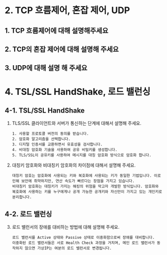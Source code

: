 # 2. TCP 흐름제어, 혼잡 제어, UDP

## 1. TCP 흐름제어에 대해 설명해주세요

## 2. TCP의 혼잡 제어에 대해 설명해 주세요

## 3. UDP에 대해 설명 해 주세요

# 4. TSL/SSL HandShake, 로드 밸런싱
## 4-1. TSL/SSL HandShake
1. TLS/SSL 클라이언트와 서버가 통신하는 단계에 대해서 설명해 주세요.
    ``` 
    1. 사용할 프로토콜 버전의 동의를 받습니다.
    2. 암호화 알고리즘을 선택합니다.
    3. 디지털 인증서를 교환하면서 유효성을 검사합니다.
    4. 비대칭 암호화 기술을 사용하여 공유 비밀키를 생성합니다.
    5. TLS/SSL이 공유키를 사용하여 메시지를 대칭 암호화 방식으로 암호화 합니다.
    ``` 
2. 대칭키 암호화와 비대칭키 암호화의 차이점에 대해서 설명해 주세요.
    ```
    대칭키 암호는 암호화에 사용되는 키와 복호화에 사용되는 키가 동일한 기법입니다. 이로 인해 보안에 취약하지만, 연산 속도가 빠르다는 장점을 가지고 있습니다.
    비대칭키 암호화는 대칭키가 가지는 해킹의 위험을 막고자 개발한 방식입니다. 암호화와 복호화에 사용하는 키를 누구에게나 공개 가능한 공개키와 자신만이 가지고 있는 개인키로 분리합니다.

    ```
## 4-2. 로드 밸런싱
3. 로드 밸런서의 장애를 대비하는 방법에 대해 설명해 주세요.
    ```
    로드 밸런서를 Active 상태와 Passive 상태로 이중화함으로써 장애를 대비합니다.
    이중화된 로드 밸런서들은 서로 Health Check 과정을 거치며, 메인 로드 밸런서가 동작하지 않으면 가상IP는 여분의 로드 밸런서로 변경됩니다.
    ```
    
